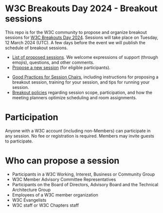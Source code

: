 # W3C Breakouts Day 2024 - Breakout sessions
This repo is for the W3C community to propose and organize breakout sessions for [W3C Breakouts Day 2024](@@addlink). Sessions will take place on Tuesday, 12 March 2024 (UTC). A few days before the event we will publish the schedule of breakout sessions.

* [List of proposed sessions](../../issues). We welcome expressions of support (through emojis), questions, and other comments.
* [Propose a new session](https://github.com/w3c/breakouts-day-2024/issues/new?assignees=&labels=session&projects=&template=session.yml) (for eligible participants).
<!-- * [Calendar of breakout sessions](https://www.w3.org/calendar/breakouts-day-2024/).-->
* [Good Practices for Session Chairs](https://github.com/w3c/tpac-breakouts/wiki/Good-Practices-for-Session-Chairs), including instructions for proposing a breakout session, training for your session, and tips for running your session.
* [Breakout policies](https://github.com/w3c/breakouts-day-2024/wiki/Policies) regarding session scope, participation, and how the meeting planners optimize scheduling and room assignments.

# Participation

Anyone with a W3C account (including non-Members) can participate in any session. No fee or registration is required. Members may invite guests to participate.

# Who can propose a session

* Participants in a W3C Working, Interest, Business or Community Group
* W3C Member Advisory Committee Representatives
* Participants on the Board of Directors, Advisory Board and the Technical Architecture Group
* Employees of a W3C member organization
* W3C Evangelists
* W3C staff or W3C Chapters staff

